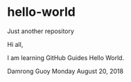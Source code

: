 # hello-world
Just another repository

Hi all,

I am learning GitHub Guides Hello World.

Damrong Guoy
Monday August 20, 2018

